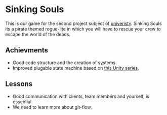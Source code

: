# Sinking Souls
This is our game for the second project subject of [univeristy](https://enti.cat/en/).
Sinking Souls its a pirate themed rogue-lite in which you will have to rescue your crew to escape the world of the deads.
## Achievments
- Good code structure and the creation of systems.
- Improved plugable state machine based on [this Unity series](https://unity3d.com/learn/tutorials/topics/navigation/finite-state-ai-delegate-pattern).
## Lessons
- Good communication with clients, team members and yourself, is essential.
- We need to learn more about git-flow.

